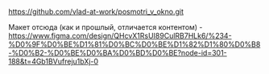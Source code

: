 https://github.com/vlad-at-work/posmotri_v_okno.git

Макет отсюда (как и прошлый, отличается контентом) - https://www.figma.com/design/QHcvX1RsUI89CulRB7HLk6/%234-%D0%9F%D0%BE%D1%81%D0%BC%D0%BE%D1%82%D1%80%D0%B8-%D0%B2-%D0%BE%D0%BA%D0%BD%D0%BE?node-id=301-188&t=4Gb1BVufreju1bXj-0